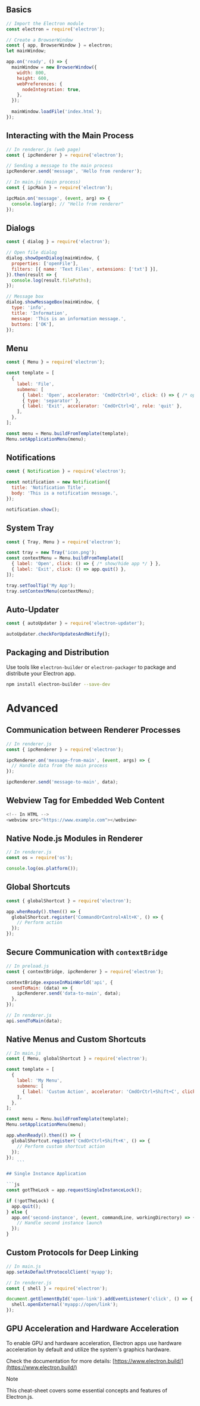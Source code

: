 ## Basics

```javascript
// Import the Electron module
const electron = require('electron');

// Create a BrowserWindow
const { app, BrowserWindow } = electron;
let mainWindow;

app.on('ready', () => {
  mainWindow = new BrowserWindow({
    width: 800,
    height: 600,
    webPreferences: {
      nodeIntegration: true,
    },
  });
  
  mainWindow.loadFile('index.html');
});
```

## Interacting with the Main Process

```js
// In renderer.js (web page)
const { ipcRenderer } = require('electron');

// Sending a message to the main process
ipcRenderer.send('message', 'Hello from renderer');

// In main.js (main process)
const { ipcMain } = require('electron');

ipcMain.on('message', (event, arg) => {
  console.log(arg); // "Hello from renderer"
});
```

## Dialogs

```js
const { dialog } = require('electron');

// Open file dialog
dialog.showOpenDialog(mainWindow, {
  properties: ['openFile'],
  filters: [{ name: 'Text Files', extensions: ['txt'] }],
}).then(result => {
  console.log(result.filePaths);
});

// Message box
dialog.showMessageBox(mainWindow, {
  type: 'info',
  title: 'Information',
  message: 'This is an information message.',
  buttons: ['OK'],
});
```

## Menu

```js
const { Menu } = require('electron');

const template = [
  {
    label: 'File',
    submenu: [
      { label: 'Open', accelerator: 'CmdOrCtrl+O', click: () => { /* open file */ } },
      { type: 'separator' },
      { label: 'Exit', accelerator: 'CmdOrCtrl+Q', role: 'quit' },
    ],
  },
];

const menu = Menu.buildFromTemplate(template);
Menu.setApplicationMenu(menu);
```

## Notifications

```js
const { Notification } = require('electron');

const notification = new Notification({
  title: 'Notification Title',
  body: 'This is a notification message.',
});

notification.show();
```

## System Tray

```js
const { Tray, Menu } = require('electron');

const tray = new Tray('icon.png');
const contextMenu = Menu.buildFromTemplate([
  { label: 'Open', click: () => { /* show/hide app */ } },
  { label: 'Exit', click: () => app.quit() },
]);

tray.setToolTip('My App');
tray.setContextMenu(contextMenu);
```

## Auto-Updater

```js
const { autoUpdater } = require('electron-updater');

autoUpdater.checkForUpdatesAndNotify();
```

## Packaging and Distribution

Use tools like `electron-builder` or `electron-packager` to package and distribute your Electron app.

```bash
npm install electron-builder --save-dev
```

# Advanced

## Communication between Renderer Processes

```javascript
// In renderer.js
const { ipcRenderer } = require('electron');

ipcRenderer.on('message-from-main', (event, args) => {
  // Handle data from the main process
});

ipcRenderer.send('message-to-main', data);
```

## Webview Tag for Embedded Web Content

```js
<!-- In HTML -->
<webview src="https://www.example.com"></webview>
```

## Native Node.js Modules in Renderer

```js
// In renderer.js
const os = require('os');

console.log(os.platform());
```

## Global Shortcuts

```js
const { globalShortcut } = require('electron');

app.whenReady().then(() => {
  globalShortcut.register('CommandOrControl+Alt+K', () => {
    // Perform action
  });
});
```

## Secure Communication with `contextBridge`

```js
// In preload.js
const { contextBridge, ipcRenderer } = require('electron');

contextBridge.exposeInMainWorld('api', {
  sendToMain: (data) => {
    ipcRenderer.send('data-to-main', data);
  },
});

// In renderer.js
api.sendToMain(data);
```

## Native Menus and Custom Shortcuts

```js
// In main.js
const { Menu, globalShortcut } = require('electron');

const template = [
  {
    label: 'My Menu',
    submenu: [
      { label: 'Custom Action', accelerator: 'CmdOrCtrl+Shift+C', click: () => { /* action */ } },
    ],
  },
];

const menu = Menu.buildFromTemplate(template);
Menu.setApplicationMenu(menu);

app.whenReady().then(() => {
  globalShortcut.register('CmdOrCtrl+Shift+K', () => {
    // Perform custom shortcut action
  });
});
	```

## Single Instance Application

```js
const gotTheLock = app.requestSingleInstanceLock();

if (!gotTheLock) {
  app.quit();
} else {
  app.on('second-instance', (event, commandLine, workingDirectory) => {
    // Handle second instance launch
  });
}
```

## Custom Protocols for Deep Linking

```js
// In main.js
app.setAsDefaultProtocolClient('myapp');

// In renderer.js
const { shell } = require('electron');

document.getElementById('open-link').addEventListener('click', () => {
  shell.openExternal('myapp://open/link');
});
```

## GPU Acceleration and Hardware Acceleration

To enable GPU and hardware acceleration, Electron apps use hardware acceleration by default and utilize the system's graphics hardware.

Check the documentation for more details: [https://www.electron.build/](https://www.electron.build/)

>[!Note]
>This cheat-sheet covers some essential concepts and features of Electron.js.